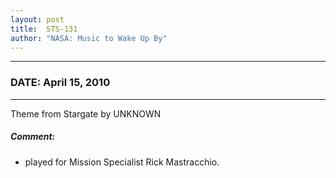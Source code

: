 ```yaml
---
layout: post
title:  STS-131
author: "NASA: Music to Wake Up By"
---
```


----
### DATE: April 15, 2010
----
Theme from Stargate by UNKNOWN

##### Comment:
* played for Mission Specialist Rick Mastracchio.
